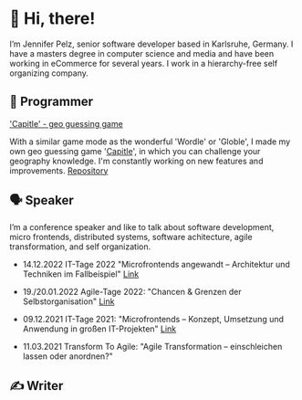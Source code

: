 # 👋 Hi, there! 

I’m Jennifer Pelz, senior software developer based in Karlsruhe, Germany. I have a masters degree in computer science and media and have been working in eCommerce for several years. I work in a hierarchy-free self organizing company.

## 👾 Programmer

['Capitle' - geo guessing game](https://thmbln.github.io/capitle/)

With a similar game mode as the wonderful 'Wordle' or 'Globle', I made my own geo guessing game '[Capitle](https://thmbln.github.io/capitle/)', in which you can challenge your geography knowledge. I'm constantly working on new features and improvements.
[Repository](https://github.com/THMBLN/capitle)

## 🗣 Speaker

I’m a conference speaker and like to talk about software development, micro frontends, distributed systems, software achitecture, agile transformation, and self organization.

- 14.12.2022 IT-Tage 2022 "Microfrontends angewandt – Architektur und Techniken im Fallbeispiel" [Link](https://www.ittage.informatik-aktuell.de/programm/2022/microfrontends-angewandt-architektur-und-techniken-im-fallbeispiel.html)

- 19./20.01.2022 Agile-Tage 2022: "Chancen & Grenzen der Selbstorganisation" [Link](https://www.ittage.informatik-aktuell.de/programm/365-2022/chancen-grenzen-der-selbstorganisation.html)
- 09.12.2021 IT-Tage 2021: "Microfrontends – Konzept, Umsetzung und Anwendung in großen IT-Projekten" [Link](https://www.ittage.informatik-aktuell.de/programm/2021/microfrontends-konzept-umsetzung-und-anwendung-in-grossen-it-projekten.html)
- 11.03.2021 Transform To Agile: "Agile Transformation – einschleichen lassen oder anordnen?"

## ✍️ Writer

I write articles about software development and architecture in big projects and the impact of organizational structures.

- 01.2022 t2informatik: Microfrontends - Konzept und Implementierung (German) [Link](https://t2informatik.de/blog/softwareentwicklung/microfrontends-konzept-und-implementierung/)
- 01.2022 Host Europe: Microfrontends - Konzept, Umsetzung und Anwendung in größeren IT-Projekten (German) [Link](https://www.hosteurope.de/blog/microfrontends-konzept-umsetzung-und-anwendung-in-groesseren-it-projekten/)
- 04.2021 Informatik Aktuell: "Die agile Keimzelle: Agilität anordnen oder einschleichen lassen?"
(German) [Link](https://www.informatik-aktuell.de/management-und-recht/projektmanagement/die-agile-keimzelle-agilitaet-nordnen-oder-einschleichen-lassen.html)

# 📫 Contact

You can reach me via
- eMail: jennifer.pelz at gmx.de 
- Twitter: [@Jennifer_Pelz](https://twitter.com/Jennifer_Pelz)
- LinkedIn [Profile](https://www.linkedin.com/in/jennifer-pelz-1701bb5b/)
- Xing [Profile](https://www.xing.com/profile/Jennifer_Pelz/cv)
